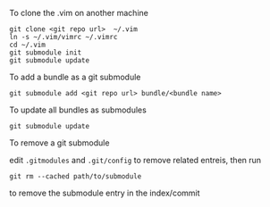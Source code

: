 To clone the .vim on another machine


    git clone <git repo url>  ~/.vim
    ln -s ~/.vim/vimrc ~/.vimrc
    cd ~/.vim
    git submodule init
    git submodule update
    


To add a bundle as a git submodule

    git submodule add <git repo url> bundle/<bundle name>


To update all bundles as submodules

    git submodule update


To remove a git submodule

  edit `.gitmodules` and `.git/config` to remove related entreis, then run

    git rm --cached path/to/submodule

  to remove the submodule entry in the index/commit
